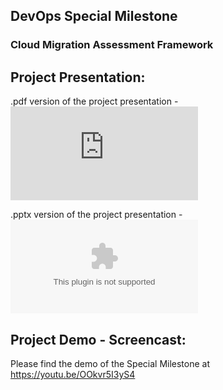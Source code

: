 ## DevOps Special Milestone

### Cloud Migration Assessment Framework




## Project Presentation:

.pdf version of the project presentation - ![DevOps Pipeline.pdf](https://github.ncsu.edu/rpathur/DevOpsProject/blob/Milestone4/MS4-SPECIAL/DevOps%20Pipeline.pdf)

.pptx version of the project presentation - ![DevOps Pipeline.pptx](https://github.ncsu.edu/rpathur/DevOpsProject/blob/Milestone4/MS4-SPECIAL/DevOps%20Pipeline.pptx)

## Project Demo - Screencast:
 
 Please find the demo of the Special Milestone at https://youtu.be/OOkvr5I3yS4
